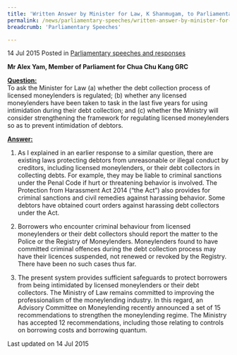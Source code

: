```yaml
---
title: 'Written Answer by Minister for Law, K Shanmugam, to Parliamentary Question on Debt Collection by Licensed Moneylenders'
permalink: /news/parliamentary-speeches/written-answer-by-minister-for-law--k-shanmugam--to-parliamentary-q0
breadcrumb: 'Parliamentary Speeches'

---
```



14 Jul 2015 Posted in [Parliamentary speeches and responses](/news/parliamentary-speeches) 

**Mr Alex Yam, Member of Parliament for Chua Chu Kang GRC**

**<u>Question:</u>**      
To ask the Minister for Law (a) whether the debt collection process of licensed moneylenders is regulated; (b) whether any licensed moneylenders have been taken to task in the last five years for using intimidation during their debt collection; and (c) whether the Ministry will consider strengthening the framework for regulating licensed moneylenders so as to prevent intimidation of debtors.


**<u>Answer:</u>**    

1. As I explained in an earlier response to a similar question, there are existing laws protecting debtors from unreasonable or illegal conduct by creditors, including licensed moneylenders, or their debt collectors in collecting debts. For example, they may be liable to criminal sanctions under the Penal Code if hurt or threatening behavior is involved. The Protection from Harassment Act 2014 (“the Act”) also provides for criminal sanctions and civil remedies against harassing behavior. Some debtors have obtained court orders against harassing debt collectors under the Act. 

2. Borrowers who encounter criminal behaviour from licensed moneylenders or their debt collectors should report the matter to the Police or the Registry of Moneylenders. Moneylenders found to have committed criminal offences during the debt collection process may have their licences suspended, not renewed or revoked by the Registry. There have been no such cases thus far. 

3. The present system provides sufficient safeguards to protect borrowers from being intimidated by licensed moneylenders or their debt collectors. The Ministry of Law remains committed to improving the professionalism of the moneylending industry. In this regard, an Advisory Committee on Moneylending recently announced a set of 15 recommendations to strengthen the moneylending regime. The Ministry has accepted 12 recommendations, including those relating to controls on borrowing costs and borrowing quantum. 




<p class="right-side-updated">Last updated on 14 Jul 2015</p> 




